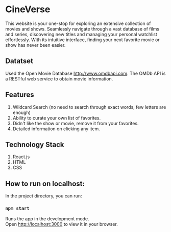 # CineVerse

This website is your one-stop for exploring an extensive collection of movies and shows. Seamlessly navigate through a vast database of films and series, discovering new titles and managing your personal watchlist effortlessly. With its intuitive interface, finding your next favorite movie or show has never been easier.

## Datatset

Used the Open Movie Database http://www.omdbapi.com.
The OMDb API is a RESTful web service to obtain movie information.


## Features

1. Wildcard Search (no need to search through exact words, few letters are enough)
2. Ability to curate your own list of favorites.
3. Didn't like the show or movie, remove it from your favorites.
3. Detailed information on clicking any item.

## Technology Stack
1. React.js
2. HTML
3. CSS

## How to run on localhost:


In the project directory, you can run:

###  `npm start`

Runs the app in the development mode.\
Open [http://localhost:3000](http://localhost:3000) to view it in your browser.


